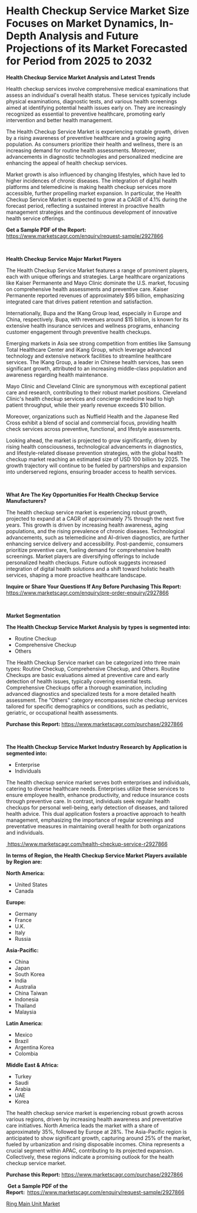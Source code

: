 <p><h1>Health Checkup Service Market Size Focuses on Market Dynamics, In-Depth Analysis and Future Projections of its Market Forecasted for Period from 2025 to 2032</h1></p><p><strong>Health Checkup Service Market Analysis and Latest Trends</strong></p>
<p><p>Health checkup services involve comprehensive medical examinations that assess an individual's overall health status. These services typically include physical examinations, diagnostic tests, and various health screenings aimed at identifying potential health issues early on. They are increasingly recognized as essential to preventive healthcare, promoting early intervention and better health management.</p><p>The Health Checkup Service Market is experiencing notable growth, driven by a rising awareness of preventive healthcare and a growing aging population. As consumers prioritize their health and wellness, there is an increasing demand for routine health assessments. Moreover, advancements in diagnostic technologies and personalized medicine are enhancing the appeal of health checkup services.</p><p>Market growth is also influenced by changing lifestyles, which have led to higher incidences of chronic diseases. The integration of digital health platforms and telemedicine is making health checkup services more accessible, further propelling market expansion. In particular, the Health Checkup Service Market is expected to grow at a CAGR of 4.1% during the forecast period, reflecting a sustained interest in proactive health management strategies and the continuous development of innovative health service offerings.</p></p>
<p><strong>Get a Sample PDF of the Report:&nbsp;</strong> <a href="https://www.marketscagr.com/enquiry/request-sample/2927866?utm_campaign=3189&utm_medium=2&utm_source=Github&utm_content=ia&utm_term=12032025&utm_id=health-checkup-service">https://www.marketscagr.com/enquiry/request-sample/2927866</a></p>
<p>&nbsp;</p>
<p><strong>Health Checkup Service Major Market Players</strong></p>
<p><p>The Health Checkup Service Market features a range of prominent players, each with unique offerings and strategies. Large healthcare organizations like Kaiser Permanente and Mayo Clinic dominate the U.S. market, focusing on comprehensive health assessments and preventive care. Kaiser Permanente reported revenues of approximately $95 billion, emphasizing integrated care that drives patient retention and satisfaction.</p><p>Internationally, Bupa and the IKang Group lead, especially in Europe and China, respectively. Bupa, with revenues around $15 billion, is known for its extensive health insurance services and wellness programs, enhancing customer engagement through preventive health checkups.</p><p>Emerging markets in Asia see strong competition from entities like Samsung Total Healthcare Center and iKang Group, which leverage advanced technology and extensive network facilities to streamline healthcare services. The IKang Group, a leader in Chinese health services, has seen significant growth, attributed to an increasing middle-class population and awareness regarding health maintenance.</p><p>Mayo Clinic and Cleveland Clinic are synonymous with exceptional patient care and research, contributing to their robust market positions. Cleveland Clinic's health checkup services and concierge medicine lead to high patient throughput, while their yearly revenue exceeds $10 billion.</p><p>Moreover, organizations such as Nuffield Health and the Japanese Red Cross exhibit a blend of social and commercial focus, providing health check services across preventive, functional, and lifestyle assessments.</p><p>Looking ahead, the market is projected to grow significantly, driven by rising health consciousness, technological advancements in diagnostics, and lifestyle-related disease prevention strategies, with the global health checkup market reaching an estimated size of USD 100 billion by 2025. The growth trajectory will continue to be fueled by partnerships and expansion into underserved regions, ensuring broader access to health services.</p></p>
<p>&nbsp;</p>
<p><strong>What Are The Key Opportunities For Health Checkup Service Manufacturers?</strong></p>
<p><p>The health checkup service market is experiencing robust growth, projected to expand at a CAGR of approximately 7% through the next five years. This growth is driven by increasing health awareness, aging populations, and the rising prevalence of chronic diseases. Technological advancements, such as telemedicine and AI-driven diagnostics, are further enhancing service delivery and accessibility. Post-pandemic, consumers prioritize preventive care, fueling demand for comprehensive health screenings. Market players are diversifying offerings to include personalized health checkups. Future outlook suggests increased integration of digital health solutions and a shift toward holistic health services, shaping a more proactive healthcare landscape.</p></p>
<p><strong>Inquire or Share Your Questions If Any Before Purchasing This Report:</strong> <a href="https://www.marketscagr.com/enquiry/pre-order-enquiry/2927866?utm_campaign=3189&utm_medium=2&utm_source=Github&utm_content=ia&utm_term=12032025&utm_id=health-checkup-service">https://www.marketscagr.com/enquiry/pre-order-enquiry/2927866</a></p>
<p>&nbsp;</p>
<p><strong>Market Segmentation</strong></p>
<p><strong>The Health Checkup Service Market Analysis by types is segmented into:</strong></p>
<p><ul><li>Routine Checkup</li><li>Comprehensive Checkup</li><li>Others</li></ul></p>
<p><p>The Health Checkup Service market can be categorized into three main types: Routine Checkup, Comprehensive Checkup, and Others. Routine Checkups are basic evaluations aimed at preventive care and early detection of health issues, typically covering essential tests. Comprehensive Checkups offer a thorough examination, including advanced diagnostics and specialized tests for a more detailed health assessment. The "Others" category encompasses niche checkup services tailored for specific demographics or conditions, such as pediatric, geriatric, or occupational health assessments.</p></p>
<p><strong>Purchase this Report:&nbsp;</strong><a href="https://www.marketscagr.com/purchase/2927866?utm_campaign=3189&utm_medium=2&utm_source=Github&utm_content=ia&utm_term=12032025&utm_id=health-checkup-service">https://www.marketscagr.com/purchase/2927866</a></p>
<p>&nbsp;</p>
<p><strong>The Health Checkup Service Market Industry Research by Application is segmented into:</strong></p>
<p><ul><li>Enterprise</li><li>Individuals</li></ul></p>
<p><p>The health checkup service market serves both enterprises and individuals, catering to diverse healthcare needs. Enterprises utilize these services to ensure employee health, enhance productivity, and reduce insurance costs through preventive care. In contrast, individuals seek regular health checkups for personal well-being, early detection of diseases, and tailored health advice. This dual application fosters a proactive approach to health management, emphasizing the importance of regular screenings and preventative measures in maintaining overall health for both organizations and individuals.</p></p>
<p><a href="https://www.marketscagr.com/health-checkup-service-r2927866?utm_campaign=3189&utm_medium=2&utm_source=Github&utm_content=ia&utm_term=12032025&utm_id=health-checkup-service">&nbsp;https://www.marketscagr.com/health-checkup-service-r2927866</a></p>
<p><strong>In terms of Region, the Health Checkup Service Market Players available by Region are:</strong></p>
<p>
    <p> <strong> North America: </strong>
        <ul>
            <li>United States</li>
            <li>Canada</li>
        </ul>
        </p> 
    <p> <strong> Europe: </strong>
        <ul>
            <li>Germany</li>
            <li>France</li>
            <li>U.K.</li>
            <li>Italy</li>
            <li>Russia</li>
        </ul>
        </p> 
    <p> <strong> Asia-Pacific: </strong>
        <ul>
            <li>China</li>
            <li>Japan</li>
            <li>South Korea</li>
            <li>India</li>
            <li>Australia</li>
            <li>China Taiwan</li>
            <li>Indonesia</li>
            <li>Thailand</li>
            <li>Malaysia</li>
        </ul>
        </p> 
    <p> <strong> Latin America: </strong>
        <ul>
            <li>Mexico</li>
            <li>Brazil</li>
            <li>Argentina Korea</li>
            <li>Colombia</li>
        </ul>
        </p> 
    <p> <strong> Middle East & Africa: </strong>
        <ul>
            <li>Turkey</li>
            <li>Saudi</li>
            <li>Arabia</li>
            <li>UAE</li>
            <li>Korea</li>
        </ul>
    </p>
    </p>
<p><p>The health checkup service market is experiencing robust growth across various regions, driven by increasing health awareness and preventative care initiatives. North America leads the market with a share of approximately 35%, followed by Europe at 28%. The Asia-Pacific region is anticipated to show significant growth, capturing around 25% of the market, fueled by urbanization and rising disposable incomes. China represents a crucial segment within APAC, contributing to its projected expansion. Collectively, these regions indicate a promising outlook for the health checkup service market.</p></p>
<p><strong>Purchase this Report: </strong><a href="https://www.marketscagr.com/purchase/2927866?utm_campaign=3189&utm_medium=2&utm_source=Github&utm_content=ia&utm_term=12032025&utm_id=health-checkup-service">https://www.marketscagr.com/purchase/2927866</a></p>
<p>&nbsp;<strong>Get a Sample PDF of the Report:&nbsp;&nbsp;</strong><a href="https://www.marketscagr.com/enquiry/request-sample/2927866?utm_campaign=3189&utm_medium=2&utm_source=Github&utm_content=ia&utm_term=12032025&utm_id=health-checkup-service">https://www.marketscagr.com/enquiry/request-sample/2927866</a></p>
<p><strong></strong></p>
<p><p><a href="https://github.com/mohmodsiason/Market-Research-Report-List-1/blob/main/ring-main-unit-market.md?utm_campaign=3189&utm_medium=2&utm_source=Github&utm_content=ia&utm_term=12032025&utm_id=health-checkup-service">Ring Main Unit Market</a></p></p>
